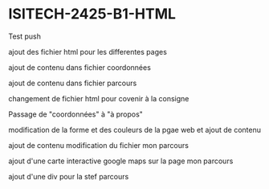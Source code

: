 # ISITECH-2425-B1-HTML

Test push


ajout des fichier html pour les differentes pages

ajout de contenu dans fichier coordonnées

ajout de contenu dans fichier parcours   

changement de fichier html pour covenir à la consigne


Passage de "coordonnées" à "à propos"

modification de la forme et des couleurs de la pgae web et ajout de contenu

ajout de contenu modification du fichier mon parcours


ajout d'une carte interactive google maps sur la page mon parcours

ajout d'une div pour la stef parcours
